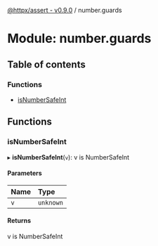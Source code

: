 [@httpx/assert - v0.9.0](../README.md) / number.guards

# Module: number.guards

## Table of contents

### Functions

- [isNumberSafeInt](number_guards.md#isnumbersafeint)

## Functions

### isNumberSafeInt

▸ **isNumberSafeInt**(`v`): v is NumberSafeInt

#### Parameters

| Name | Type |
| :------ | :------ |
| `v` | `unknown` |

#### Returns

v is NumberSafeInt
